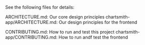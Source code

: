 See the following files for details:

ARCHITECTURE.md: Our core design principles
chartsmith-app/ARCHITECTURE.md: Our design principles for the frontend

CONTRIBUTING.md: How to run and test this project
chartsmith-app/CONTRIBUTING.md: How to run andf test the frontend